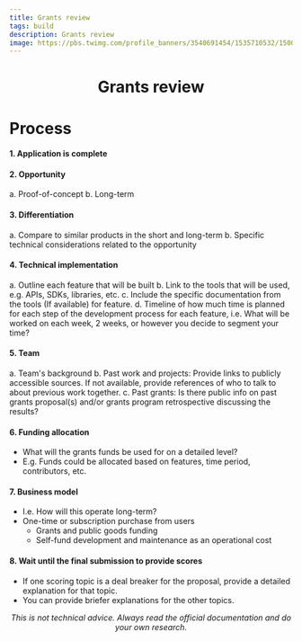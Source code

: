 ```yaml
---
title: Grants review
tags: build
description: Grants review
image: https://pbs.twimg.com/profile_banners/3540691454/1535710532/1500x500
---
```


<h1 style="text-align: center;">Grants review</h1>

# Process

#### 1. Application is complete

#### 2. Opportunity
a. Proof-of-concept
b. Long-term

#### 3. Differentiation
a. Compare to similar products in the short and long-term
b. Specific technical considerations related to the opportunity

#### 4. Technical implementation
a. Outline each feature that will be built
b. Link to the tools that will be used, e.g. APIs, SDKs, libraries, etc.
c. Include the specific documentation from the tools (If available) for feature.
d. Timeline of how much time is planned for each step of the development process for each feature, i.e. What will be worked on each week, 2 weeks, or however you decide to segment your time?

#### 5. Team
a. Team's background
b. Past work and projects: Provide links to publicly accessible sources. If not available, provide references of who to talk to about previous work together.
c. Past grants: Is there public info on past grants proposal(s) and/or grants program retrospective discussing the results?

#### 6. Funding allocation

- What will the grants funds be used for on a detailed level? 
- E.g. Funds could be allocated based on features, time period, contributors, etc.

#### 7. Business model
- I.e. How will this operate long-term?
- One-time or subscription purchase from users
    - Grants and public goods funding
    - Self-fund development and maintenance as an operational cost

#### 8. Wait until the final submission to provide scores

- If one scoring topic is a deal breaker for the proposal, provide a detailed explanation for that topic.
- You can provide briefer explanations for the other topics.

<p style="text-align: center; font-style: italic">This is not technical advice. Always read the official documentation and do your own research.</p>